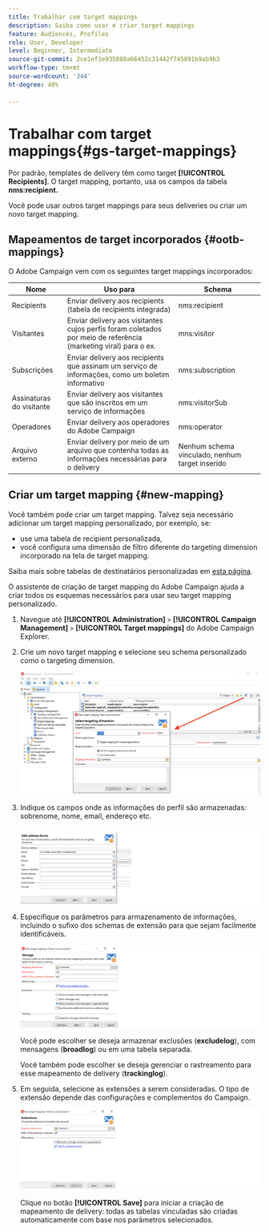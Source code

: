 ```yaml
---
title: Trabalhar com target mappings
description: Saiba como usar e criar target mappings
feature: Audiences, Profiles
role: User, Developer
level: Beginner, Intermediate
source-git-commit: 2ce1ef1e935080a66452c31442f745891b9ab9b3
workflow-type: tm+mt
source-wordcount: '344'
ht-degree: 40%

---
```


# Trabalhar com target mappings{#gs-target-mappings}

Por padrão, templates de delivery têm como target **[!UICONTROL Recipients]**. O target mapping, portanto, usa os campos da tabela **nms:recipient.**

Você pode usar outros target mappings para seus deliveries ou criar um novo target mapping.

## Mapeamentos de target incorporados {#ootb-mappings}

O Adobe Campaign vem com os seguintes target mappings incorporados:

| Nome | Uso para | Schema |
|---|---|---|
| Recipients | Enviar delivery aos recipients (tabela de recipients integrada) | nms:recipient |
| Visitantes | Enviar delivery aos visitantes cujos perfis foram coletados por meio de referência (marketing viral) para o ex. | mns:visitor |
| Subscrições | Enviar delivery aos recipients que assinam um serviço de informações, como um boletim informativo | nms:subscription |
| Assinaturas do visitante | Enviar delivery aos visitantes que são inscritos em um serviço de informações | nms:visitorSub |
| Operadores | Enviar delivery aos operadores do Adobe Campaign | nms:operator |
| Arquivo externo | Enviar delivery por meio de um arquivo que contenha todas as informações necessárias para o delivery | Nenhum schema vinculado, nenhum target inserido |

## Criar um target mapping {#new-mapping}

Você também pode criar um target mapping. Talvez seja necessário adicionar um target mapping personalizado, por exemplo, se:

* use uma tabela de recipient personalizada,
* você configura uma dimensão de filtro diferente do targeting dimension incorporado na tela de target mapping.

Saiba mais sobre tabelas de destinatários personalizadas em [esta página](../dev/custom-recipient.md).

O assistente de criação de target mapping do Adobe Campaign ajuda a criar todos os esquemas necessários para usar seu target mapping personalizado.

1. Navegue até **[!UICONTROL Administration]** `>` **[!UICONTROL Campaign Management]** `>` **[!UICONTROL Target mappings]** do Adobe Campaign Explorer.

1. Crie um novo target mapping e selecione seu schema personalizado como o targeting dimension.

   ![](assets/new-target-mapping.png)


1. Indique os campos onde as informações do perfil são armazenadas: sobrenome, nome, email, endereço etc.

   ![](assets/wf_new_mapping_define_join.png)

1. Especifique os parâmetros para armazenamento de informações, incluindo o sufixo dos schemas de extensão para que sejam facilmente identificáveis.

   ![](assets/wf_new_mapping_define_names.png)

   Você pode escolher se deseja armazenar exclusões (**excludelog**), com mensagens (**broadlog**) ou em uma tabela separada.

   Você também pode escolher se deseja gerenciar o rastreamento para esse mapeamento de delivery (**trackinglog**).

1. Em seguida, selecione as extensões a serem consideradas. O tipo de extensão depende das configurações e complementos do Campaign.

   ![](assets/wf_new_mapping_define_extensions.png)

   Clique no botão **[!UICONTROL Save]** para iniciar a criação de mapeamento de delivery: todas as tabelas vinculadas são criadas automaticamente com base nos parâmetros selecionados.

